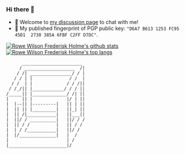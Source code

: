 ### Hi there 👋

- 💬 Welcome to [my discussion page](https://github.com/Frederisk/Frederisk/discussions) to chat with me!
- 🔏 My published fingerprint of PGP public key: `"D6A7 B613 1253 FC95 45D1  2730 385A 6FBF C2FF D7DC"`.

[![Rowe Wilson Frederisk Holme's github stats](https://github-readme-stats.vercel.app/api?username=Frederisk&count_private=true&rank_icon=percentile&theme=tokyonight&show_icons=true&bg_color=00000000)](https://github.com/anuraghazra/github-readme-stats) [![Rowe Wilson Frederisk Holme's top langs](https://github-readme-stats.vercel.app/api/top-langs/?username=Frederisk&theme=tokyonight&count_private=true&show_icons=true&layout=compact&bg_color=00000000&langs_count=8)](https://github.com/anuraghazra/github-readme-stats)

```text
      _______________________
     / ___________________  /|
    / /| ________________/ / |
   / / | |              / /  |
  / /  | |             / / /||
 / /_/|| |____________/ / / ||
/_____|| |_____________/ /| ||
|     || |             |/ | ||
|  |--|| |---------|   || | ||
|  || || |_________|   ||_| ||
|  || /|___________|   ||___||
|  ||/ / __________|   ||/ / /
|  || / /          |   || / /
|  | / /___________|   ||/ /
|  |/______________|   |  /
|                      | /
|______________________|/
```

<!--
**Frederisk/Frederisk** is a ✨ _special_ ✨ repository because its `README.md` (this file) appears on your GitHub profile.

Here are some ideas to get you started:
- 🔓🔒🔐🔑🗝
- 🔭 I’m currently working on ...
- 🌱 I’m currently learning ...
- 👯 I’m looking to collaborate on ...
- 🤔 I’m looking for help with ...
- 💬 Ask me about ...
- 📫 How to reach me: ...
- 😄 Pronouns: ...
- ⚡ Fun fact: ...
-->
